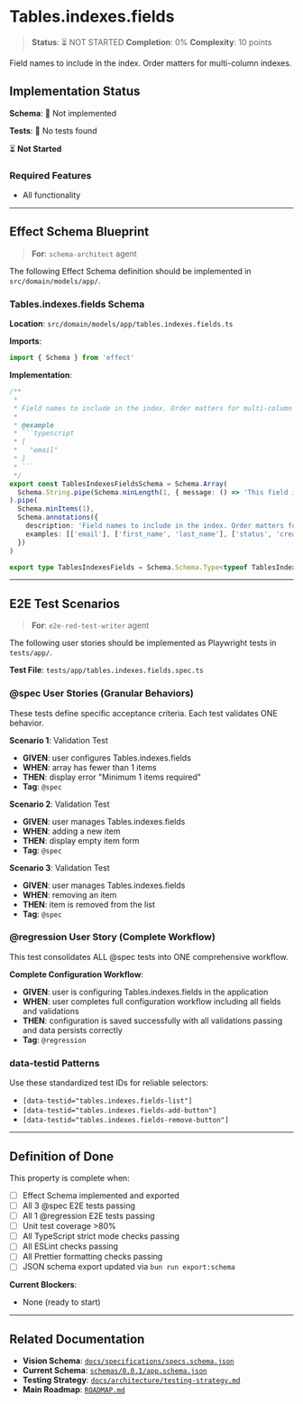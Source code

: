 # Tables.indexes.fields

> **Status**: ⏳ NOT STARTED
> **Completion**: 0%
> **Complexity**: 10 points

Field names to include in the index. Order matters for multi-column indexes.

## Implementation Status

**Schema**: 🔴 Not implemented

**Tests**: 🔴 No tests found

⏳ **Not Started**

### Required Features

- All functionality

---

## Effect Schema Blueprint

> **For**: `schema-architect` agent

The following Effect Schema definition should be implemented in `src/domain/models/app/`.

### Tables.indexes.fields Schema

**Location**: `src/domain/models/app/tables.indexes.fields.ts`

**Imports**:

```typescript
import { Schema } from 'effect'
```

**Implementation**:

````typescript
/**
 *
 * Field names to include in the index. Order matters for multi-column indexes.
 *
 * @example
 * ```typescript
 * [
 *   "email"
 * ]
 * ```
 */
export const TablesIndexesFieldsSchema = Schema.Array(
  Schema.String.pipe(Schema.minLength(1, { message: () => 'This field is required' }))
).pipe(
  Schema.minItems(1),
  Schema.annotations({
    description: 'Field names to include in the index. Order matters for multi-column indexes.',
    examples: [['email'], ['first_name', 'last_name'], ['status', 'created_at']],
  })
)

export type TablesIndexesFields = Schema.Schema.Type<typeof TablesIndexesFieldsSchema>
````

---

## E2E Test Scenarios

> **For**: `e2e-red-test-writer` agent

The following user stories should be implemented as Playwright tests in `tests/app/`.

**Test File**: `tests/app/tables.indexes.fields.spec.ts`

### @spec User Stories (Granular Behaviors)

These tests define specific acceptance criteria. Each test validates ONE behavior.

**Scenario 1**: Validation Test

- **GIVEN**: user configures Tables.indexes.fields
- **WHEN**: array has fewer than 1 items
- **THEN**: display error "Minimum 1 items required"
- **Tag**: `@spec`

**Scenario 2**: Validation Test

- **GIVEN**: user manages Tables.indexes.fields
- **WHEN**: adding a new item
- **THEN**: display empty item form
- **Tag**: `@spec`

**Scenario 3**: Validation Test

- **GIVEN**: user manages Tables.indexes.fields
- **WHEN**: removing an item
- **THEN**: item is removed from the list
- **Tag**: `@spec`

### @regression User Story (Complete Workflow)

This test consolidates ALL @spec tests into ONE comprehensive workflow.

**Complete Configuration Workflow**:

- **GIVEN**: user is configuring Tables.indexes.fields in the application
- **WHEN**: user completes full configuration workflow including all fields and validations
- **THEN**: configuration is saved successfully with all validations passing and data persists correctly
- **Tag**: `@regression`

### data-testid Patterns

Use these standardized test IDs for reliable selectors:

- `[data-testid="tables.indexes.fields-list"]`
- `[data-testid="tables.indexes.fields-add-button"]`
- `[data-testid="tables.indexes.fields-remove-button"]`

---

## Definition of Done

This property is complete when:

- [ ] Effect Schema implemented and exported
- [ ] All 3 @spec E2E tests passing
- [ ] All 1 @regression E2E tests passing
- [ ] Unit test coverage >80%
- [ ] All TypeScript strict mode checks passing
- [ ] All ESLint checks passing
- [ ] All Prettier formatting checks passing
- [ ] JSON schema export updated via `bun run export:schema`

**Current Blockers**:

- None (ready to start)

---

## Related Documentation

- **Vision Schema**: [`docs/specifications/specs.schema.json`](../specs.schema.json)
- **Current Schema**: [`schemas/0.0.1/app.schema.json`](../../schemas/0.0.1/app.schema.json)
- **Testing Strategy**: [`docs/architecture/testing-strategy.md`](../../architecture/testing-strategy.md)
- **Main Roadmap**: [`ROADMAP.md`](../../../ROADMAP.md)
